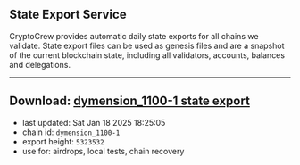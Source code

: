 ## State Export Service
CryptoCrew provides automatic daily state exports for all chains we validate. State export files can be used as genesis files and are a snapshot of the current blockchain state, including all validators, accounts, balances and delegations.

---
**Download: [dymension_1100-1 state export](https://dl-eu2.ccvalidators.com/SERVICE/dymension/dymension_1100-1_export_5323532.json)**
---

- last updated: Sat Jan 18 2025 18:25:05
- chain id: `dymension_1100-1`
- export height: `5323532`
- use for: airdrops, local tests, chain recovery

